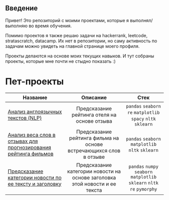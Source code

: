 ## Введение
Привет! Это репозиторий с моими проектами, которые я выполнял/выполняю во время обучения. 

Помимо проектов я также решаю задачи на hackerrank, leetcode, stratascratch, datacamp. Их нет в репозитории, но саму активность по задачам можно увидеть на главной странице моего профиля.

Проекты делаются на основе моих текущих навыков. И тут собраны проекты, которые мне почти не стыдно показать :)

# Пет-проекты
Название|Описание | Стек
-----------|:-------:|:--------: 
[Анализ англоязычных текстов (NLP)](https://github.com/MetAtDown/Projects/tree/main/%D0%90%D0%BD%D0%B0%D0%BB%D0%B8%D0%B7%20%D0%B0%D0%BD%D0%B3%D0%BB%D0%BE%D1%8F%D0%B7%D1%8B%D1%87%D0%BD%D1%8B%D1%85%20%D1%82%D0%B5%D0%BA%D1%81%D1%82%D0%BE%D0%B2%20(NLP))| Предсказание рейтинга отеля на основе отзыва | `pandas` `seaborn` `re` `matplotlib` `spacy` `nltk` `sklearn`
[Анализ веса слов в отзывах для прогнозирования рейтинга фильмов](https://github.com/MetAtDown/Projects/tree/main/%D0%90%D0%BD%D0%B0%D0%BB%D0%B8%D0%B7%20%D0%B2%D0%B5%D1%81%D0%B0%20%D1%81%D0%BB%D0%BE%D0%B2%20%D0%B2%20%D0%BE%D1%82%D0%B7%D1%8B%D0%B2%D0%B0%D1%85%20%D0%B4%D0%BB%D1%8F%20%D0%BF%D1%80%D0%BE%D0%B3%D0%BD%D0%BE%D0%B7%D0%B8%D1%80%D0%BE%D0%B2%D0%B0%D0%BD%D0%B8%D1%8F%20%D1%80%D0%B5%D0%B9%D1%82%D0%B8%D0%BD%D0%B3%D0%B0%20%D1%84%D0%B8%D0%BB%D1%8C%D0%BC%D0%BE%D0%B2)| Предсказание рейтинга фильма на основе встречающихся слов в отзыве | `pandas` `seaborn` `matplotlib` `nltk` `sklearn`
[Предсказание категории новости по ее тексту и заголовку](https://github.com/MetAtDown/Projects/tree/main/%D0%9F%D1%80%D0%B5%D0%B4%D1%81%D0%BA%D0%B0%D0%B7%D0%B0%D0%BD%D0%B8%D0%B5%20%D0%BA%D0%B0%D1%82%D0%B5%D0%B3%D0%BE%D1%80%D0%B8%D0%B8%20%D0%BD%D0%BE%D0%B2%D0%BE%D1%81%D1%82%D0%B8%20%D0%BF%D0%BE%20%D0%B5%D0%B5%20%D1%82%D0%B5%D0%BA%D1%81%D1%82%D1%83%20%D0%B8%20%D0%B7%D0%B0%D0%B3%D0%BE%D0%BB%D0%BE%D0%B2%D0%BA%D1%83)| Предсказание категории новости на основе заголовка этой новости и ее текста | `pandas` `numpy` `seaborn` `matplotlib` `sklearn` `nltk` `re` `pymorphy`
